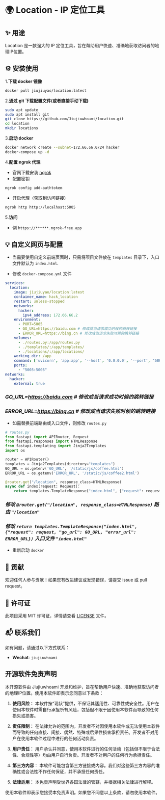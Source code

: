 
# 🌍 Location - IP 定位工具

## ✨ 用途

Location 是一款强大的 IP 定位工具，旨在帮助用户快速、准确地获取访问者的地理IP位置。

## ⚙️ 安装使用

   1.**下载 docker 镜像**

   ~~~bash
   docker pull jiujiuyao/location:latest 
   ~~~

   2.**通过 git 下载配置文件(或者直接手动下载)**

   ~~~bash
   sudo apt update
   sudo apt install git
   git clone https://github.com/Jiujiuwhoami/location.git
   cd location
   mkdir locations
   ~~~

   3.**启动 docker**

   ~~~bash
   docker network create --subnet=172.66.66.0/24 hacker
   docker-compose up -d
   ~~~

   4.**配置 ngrok 代理**

   * 官网下载安装 [ngrok](https://dashboard.ngrok.com/get-started/setup)
   * 配置密钥
   ```bash
   ngrok config add-authtoken
   ```
   * 开启代理（获取到访问链接）
   ```bash
   ngrok http http://localhost:5005
   ```

   5.**访问**

   * 例
   `https://******.ngrok-free.app`

## 💡 自定义网页与配置

   * 当需要使用自定义前端页面时，只需将项目文件放在 `templates` 目录下，入口文件默认为 `index.html`.

   * 修改 `docker-compose.yml` 文件

   ~~~yml
   services:
     location:
       image: jiujiuyao/location:latest 
       container_name: hack_location        
       restart: unless-stopped               
       networks:
         hacker:
           ipv4_address: 172.66.66.2        
       environment:
         - PORT=5005                
         - GO_URL=https://baidu.com # 修改成当请求成功时候的跳转链接
         - ERROR_URL=https://bing.cn # 修改成当请求失败时候的跳转链接
       volumes:
         - ./routes.py:/app/routes.py        
         - ./templates/:/app/templates/     
         - ./locations/:/app/locations/ 
       working_dir: /app                    
       command: ['uvicorn', 'app:app', '--host', '0.0.0.0', '--port', '5005'] 
       ports:
         - "5005:5005"                      
   networks:
     hacker:
       external: true                        
   ~~~
   ### *GO_URL=https://baidu.com # 修改成当请求成功时候的跳转链接*

   ### *ERROR_URL=https://bing.cn # 修改成当请求失败时候的跳转链接*

   * 如需替换前端路由或入口文件，则修改 `routes.py`

   ~~~py
   # routes.py
   from fastapi import APIRouter, Request
   from fastapi.responses import HTMLResponse
   from fastapi.templating import Jinja2Templates
   import os

   router = APIRouter()
   templates = Jinja2Templates(directory="templates")
   GO_URL = os.getenv('GO_URL', '/static/js/coffee.html')  
   ERROR_URL = os.getenv('ERROR_URL', '/static/js/coffee2.html')  

   @router.get("/location", response_class=HTMLResponse)
   async def index(request: Request):
       return templates.TemplateResponse("index.html", {"request": request, "go_url": GO_URL, "error_url": ERROR_URL})
   ~~~
   ### *修改 `@router.get("/location", response_class=HTMLResponse)` 路由 `"/location"`*
   ### *修改 `return templates.TemplateResponse("index.html", {"request": request, "go_url": GO_URL, "error_url": ERROR_URL})` 入口文件 `"index.html"`*

   * 重新启动 `docker`

## 🤝 贡献

欢迎任何人参与贡献！如果您有改进建议或发现错误，请提交 issue 或 pull request。

## 📄 许可证

此项目采用 MIT 许可证，详情请查看 [LICENSE](LICENSE) 文件。

## 📬 联系我们

如有问题，请通过以下方式联系：

- **Wechat**: `jiujiuwhoami`


## 开源软件免责声明

本开源软件由 Jiujiuwhoami 开发和维护，旨在帮助用户快速、准确地获取访问者的地理IP位置。使用本软件即表示您同意以下条款：

1. **使用风险**：
   本软件按“现状”提供，不保证其适用性、可靠性或安全性。用户在使用本软件时需自行承担所有风险，包括但不限于因使用本软件而导致的任何损失或损害。

2. **责任限制**：
   在法律允许的范围内，开发者不对因使用本软件或无法使用本软件而导致的任何直接、间接、偶然、特殊或后果性损害承担责任。开发者不对用户在使用本软件过程中进行的任何活动负责。

3. **用户责任**：
   用户承认并同意，使用本软件进行的任何活动（包括但不限于合法性、合规性等）均由用户自行负责。开发者不对用户的任何行为承担责任。

4. **第三方内容**：
   本软件可能包含第三方链接或内容。我们对这些第三方内容的准确性或合法性不作任何保证，并不承担任何责任。

5. **法律适用**：
   本免责声明受世界各国法律的管辖，并根据相关法律进行解释。

使用本软件即表示您接受本免责声明。如果您不同意以上条款，请勿使用本软件。


